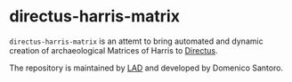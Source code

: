# directus-harris-matrix

`directus-harris-matrix` is an attemt to bring automated and dynamic creation of archaeological Matrices of Harris to [Directus](https://directus.io/).

The repository is maintained by [LAD](https://lad.saras.uniroma1.it) and developed by Domenico Santoro.
